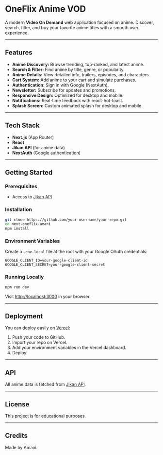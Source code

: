 # OneFlix Anime VOD

A modern **Video On Demand** web application focused on anime. Discover, search, filter, and buy your favorite anime titles with a smooth user experience.

---

## Features

- **Anime Discovery:** Browse trending, top-ranked, and latest anime.
- **Search & Filter:** Find anime by title, genre, or popularity.
- **Anime Details:** View detailed info, trailers, episodes, and characters.
- **Cart System:** Add anime to your cart and simulate purchases.
- **Authentication:** Sign in with Google (NextAuth).
- **Newsletter:** Subscribe for updates and promotions.
- **Responsive Design:** Optimized for desktop and mobile.
- **Notifications:** Real-time feedback with react-hot-toast.
- **Splash Screen:** Custom animated splash for desktop and mobile.

---

## Tech Stack

- **Next.js** (App Router)
- **React**
- **Jikan API** (for anime data)
- **NextAuth** (Google authentication)

---

## Getting Started

### Prerequisites

- Access to [Jikan API](https://jikan.moe/)

### Installation

```bash
git clone https://github.com/your-username/your-repo.git
cd next-oneflix-amani
npm install
```

### Environment Variables

Create a `.env.local` file at the root with your Google OAuth credentials:

```
GOOGLE_CLIENT_ID=your-google-client-id
GOOGLE_CLIENT_SECRET=your-google-client-secret
```

### Running Locally

```bash
npm run dev
```

Visit [http://localhost:3000](http://localhost:3000) in your browser.

---

## Deployment

You can deploy easily on [Vercel](https://vercel.com/):

1. Push your code to GitHub.
2. Import your repo on Vercel.
3. Add your environment variables in the Vercel dashboard.
4. Deploy!

---

## API

All anime data is fetched from [Jikan API](https://jikan.moe/).  

---

## License

This project is for educational purposes.

---

## Credits

Made by Amani.